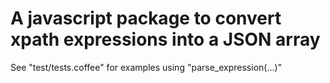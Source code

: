 # A javascript package to convert xpath expressions into a JSON array

See "test/tests.coffee" for examples using "parse_expression(...)"
